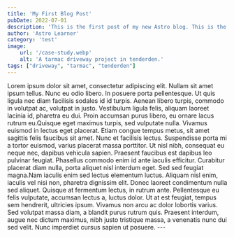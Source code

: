 ```yaml
---
title: 'My First Blog Post'
pubDate: 2022-07-01
description: 'This is the first post of my new Astro blog. This is the first post of my new Astro blog.'
author: 'Astro Learner'
category: 'test'
image:
    url: '/case-study.webp'
    alt: 'A tarmac driveway project in tenderden.'
tags: ["driveway", "tarmac", "tenderden"]
---
```

<div >
Lorem ipsum dolor sit amet, consectetur adipiscing elit. Nullam sit amet ipsum tellus. Nunc eu odio libero. In posuere porta pellentesque. Ut quis ligula nec diam facilisis sodales id id turpis. Aenean libero turpis, commodo in volutpat ac, volutpat in justo. Vestibulum ligula felis, aliquam laoreet lacinia id, pharetra eu dui. Proin accumsan purus libero, eu ornare lacus rutrum eu.Quisque eget maximus turpis, sed vulputate nulla. Vivamus euismod in lectus eget placerat. Etiam congue tempus metus, sit amet sagittis felis faucibus sit amet. Nunc et facilisis lectus. Suspendisse porta mi a tortor euismod, varius placerat massa porttitor. Ut nisl nibh, consequat eu neque nec, dapibus vehicula sapien. Praesent faucibus est dapibus leo pulvinar feugiat. Phasellus commodo enim id ante iaculis efficitur. Curabitur placerat diam nulla, porta aliquet nisl interdum eget. Sed sed feugiat magna.Nam iaculis enim sed lectus elementum luctus. Aliquam nisl enim, iaculis vel nisi non, pharetra dignissim elit. Donec laoreet condimentum nulla sed aliquet. Quisque at fermentum lectus, in rutrum ante. Pellentesque eu felis vulputate, accumsan lectus a, luctus dolor. Ut at est feugiat, tempus sem hendrerit, ultricies ipsum. Vivamus non arcu ac dolor lobortis varius. Sed volutpat massa diam, a blandit purus rutrum quis. Praesent interdum, augue nec dictum maximus, nibh justo tristique massa, a venenatis nunc dui sed velit. Nunc imperdiet cursus sapien ut posuere. 
---